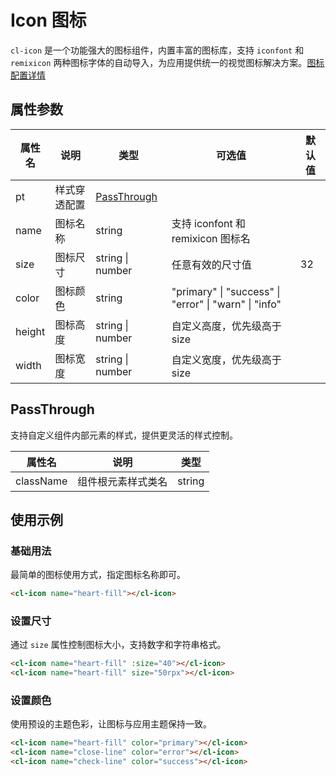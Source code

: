 # Icon 图标

`cl-icon` 是一个功能强大的图标组件，内置丰富的图标库，支持 `iconfont` 和 `remixicon` 两种图标字体的自动导入，为应用提供统一的视觉图标解决方案。[图标配置详情](/src/introduce/icon.md)

## 属性参数

| 属性名 | 说明         | 类型                        | 可选值                                                | 默认值 |
| ------ | ------------ | --------------------------- | ----------------------------------------------------- | ------ |
| pt     | 样式穿透配置 | [PassThrough](#passthrough) |                                                       |        |
| name   | 图标名称     | string                      | 支持 iconfont 和 remixicon 图标名                     |        |
| size   | 图标尺寸     | string \| number            | 任意有效的尺寸值                                      | 32     |
| color  | 图标颜色     | string                      | "primary" \| "success" \| "error" \| "warn" \| "info" |        |
| height | 图标高度     | string \| number            | 自定义高度，优先级高于 size                           |        |
| width  | 图标宽度     | string \| number            | 自定义宽度，优先级高于 size                           |        |

## PassThrough

支持自定义组件内部元素的样式，提供更灵活的样式控制。

| 属性名    | 说明               | 类型   |
| --------- | ------------------ | ------ |
| className | 组件根元素样式类名 | string |

## 使用示例

### 基础用法

最简单的图标使用方式，指定图标名称即可。

```html
<cl-icon name="heart-fill"></cl-icon>
```

### 设置尺寸

通过 `size` 属性控制图标大小，支持数字和字符串格式。

```html
<cl-icon name="heart-fill" :size="40"></cl-icon>
<cl-icon name="heart-fill" size="50rpx"></cl-icon>
```

### 设置颜色

使用预设的主题色彩，让图标与应用主题保持一致。

```html
<cl-icon name="heart-fill" color="primary"></cl-icon>
<cl-icon name="close-line" color="error"></cl-icon>
<cl-icon name="check-line" color="success"></cl-icon>
```
